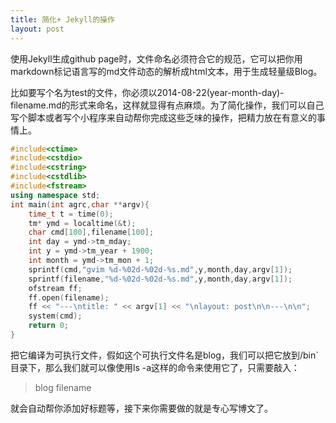 ```yaml
---
title: 简化+ Jekyll的操作
layout: post
---
```


使用<let>Jekyll</let>生成<let>github page</let>时，文件命名必须符合它的规范，它可以把你用<let>markdown</let>标记语言写的<let>md</let>文件动态的解析成<let>html</let>文本，用于生成轻量级<let>Blog</let>。

比如要写个名为<let>test</let>的文件，你必须以<let>2014-08-22(year-month-day)-filename</let>.md的形式来命名，这样就显得有点麻烦。为了简化操作，我们可以自己写个脚本或者写个小程序来自动帮你完成这些乏味的操作，把精力放在有意义的事情上。



```CPP
#include<ctime>
#include<cstdio>
#include<cstring>
#include<cstdlib>
#include<fstream>
using namespace std;
int main(int agrc,char **argv){
    time_t t = time(0);
    tm* ymd = localtime(&t);
    char cmd[100],filename[100];
    int day = ymd->tm_mday;
    int y = ymd->tm_year + 1900;
    int month = ymd->tm_mon + 1;
    sprintf(cmd,"gvim %d-%02d-%02d-%s.md",y,month,day,argv[1]);
    sprintf(filename,"%d-%02d-%02d-%s.md",y,month,day,argv[1]);
    ofstream ff;
    ff.open(filename);
    ff << "---\ntitle: " << argv[1] << "\nlayout: post\n\n---\n\n";
    system(cmd);
    return 0;
}
```

把它编译为可执行文件，假如这个可执行文件名是<let>blog</let>，我们可以把它放到<let>/bin`</let>目录下，那么我们就可以像使用<let>ls -a</let>这样的命令来使用它了，只需要敲入：

><let>blog filename</let>

就会自动帮你添加好标题等，接下来你需要做的就是专心写博文了。
